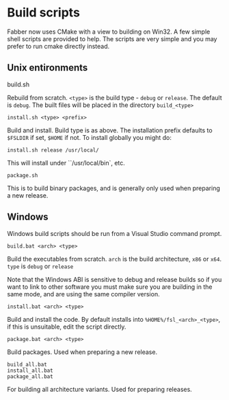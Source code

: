 # Build scripts

Fabber now uses CMake with a view to building on Win32. A few simple shell
scripts are provided to help. The scripts are very simple and you may prefer to
run cmake directly instead.

## Unix entironments

  build.sh <type>

Rebuild from scratch. `<type>` is the build type - `debug` or `release`. The
default is `debug`. The built files will be placed in the directory
`build_<type>`

    install.sh <type> <prefix>

Build and install. Build type is as above. The installation
prefix defaults to `$FSLDIR` if set, `$HOME` if not. To install globally
you might do:

    install.sh release /usr/local/

This will install under ``/usr/local/bin`, etc.

    package.sh

This is to build binary packages, and is generally only used when preparing
a new release.

## Windows

Windows build scripts should be run from a Visual Studio command prompt.

    build.bat <arch> <type>

Build the executables from scratch. `arch` is the build architecture, `x86` or
`x64`. `type` is `debug` or `release`

Note that the Windows ABI is sensitive to debug and release builds so if you
want to link to other software you must make sure you are building in the same
mode, and are using the same compiler version.

    install.bat <arch> <type>

Build and install the code. By default installs into `%HOME%/fsl_<arch>_<type>`,
if this is unsuitable, edit the script directly.

    package.bat <arch> <type>

Build packages. Used when preparing a new release.

    build_all.bat
    install_all.bat
    package_all.bat

For building all architecture variants. Used for preparing releases.
